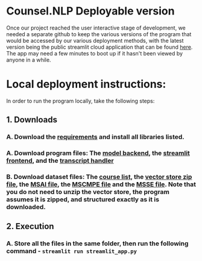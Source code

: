 # Counsel.NLP Deployable version

Once our project reached the user interactive stage of development, we needed a separate github to keep the various versions of the program that would be accessed by our various deployment methods, with the latest version being the public streamlit cloud application that can be found [here](https://counsel-nlp.streamlit.app). The app may need a few minutes to boot up if it hasn't been viewed by anyone in a while.

# Local deployment instructions:

In order to run the program locally, take the following steps:
## 1. Downloads
### A. Download the [requirements](requirements.txt) and install all libraries listed.
### A. Download program files: The [model backend](RAGNVIDIA.py), the [streamlit frontend](streamlit_app.py), and the [transcript handler](courseRec.py)
### B. Download dataset files: The [course list](courses.txt), the [vector store zip file](vector__store.zip), the [MSAI file](msai_dataset.json), the [MSCMPE file](mscmpe_dataset.json) and the [MSSE file](msse_dataset.json). Note that you do not need to unzip the vector store, the program assumes it is zipped, and structured exactly as it is downloaded.
## 2. Execution
### A. Store all the files in the same folder, then run the following command - `streamlit run streamlit_app.py`
